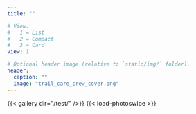 ```yaml
---
title: ""

# View.
#   1 = List
#   2 = Compact
#   3 = Card
view: 1

# Optional header image (relative to `static/img/` folder).
header:
  caption: ""
  image: "trail_care_crew_cover.png"
---
```


{{< gallery dir="/test/" />}} {{< load-photoswipe >}}

